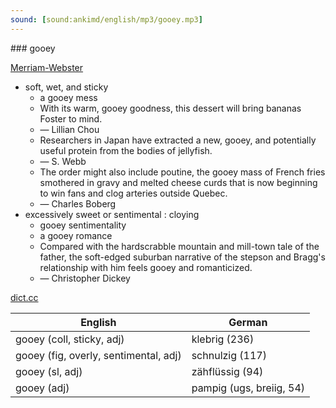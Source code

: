 ```yaml
---
sound: [sound:ankimd/english/mp3/gooey.mp3]
---
```


\### gooey

[Merriam-Webster](https://www.merriam-webster.com/dictionary/gooey)

- soft, wet, and sticky
    - a gooey mess
    - With its warm, gooey goodness, this dessert will bring bananas Foster to mind.
    - — Lillian Chou
    - Researchers in Japan have extracted a new, gooey, and potentially useful protein from the bodies of jellyfish.
    - — S. Webb
    - The order might also include poutine, the gooey mass of French fries smothered in gravy and melted cheese curds that is now beginning to win fans and clog arteries outside Quebec.
    - — Charles Boberg
- excessively sweet or sentimental : cloying
    - gooey sentimentality
    - a gooey romance
    - Compared with the hardscrabble mountain and mill-town tale of the father, the soft-edged suburban narrative of the stepson and Bragg's relationship with him feels gooey and romanticized.
    - — Christopher Dickey

[dict.cc](https://www.dict.cc/gooey)

| English        | German       |
| -------------- | ------------ |
| gooey (coll, sticky, adj) | klebrig (236) |
| gooey (fig, overly, sentimental, adj) | schnulzig (117) |
| gooey (sl, adj) | zähflüssig (94) |
| gooey (adj) | pampig (ugs, breiig, 54) |

